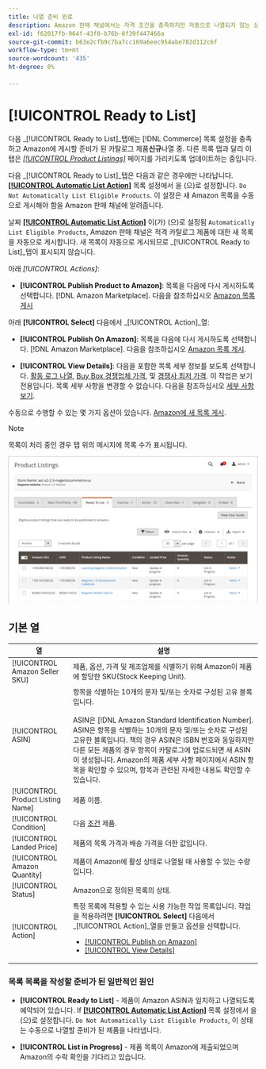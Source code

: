 ```yaml
---
title: 나열 준비 완료
description: Amazon 판매 채널에서는 자격 조건을 충족하지만 자동으로 나열되지 않는 상거래 제품을 검토할 수 있도록 목록 준비 탭을 제공합니다.
exl-id: f62017fb-964f-43f0-b76b-8f39f447466a
source-git-commit: b63e2cfb9c7ba7cc169a6eec954abe782d112c6f
workflow-type: tm+mt
source-wordcount: '435'
ht-degree: 0%

---
```


# [!UICONTROL Ready to List]

다음 _[!UICONTROL Ready to List]_탭에는 [!DNL Commerce] 목록 설정을 충족하고 Amazon에 게시할 준비가 된 카탈로그 제품&#x200B;**신규**나열 중. 다른 목록 탭과 달리 이 탭은 [_[!UICONTROL Product Listings]_](./managing-product-listings.md) 페이지를 가리키도록 업데이트하는 중입니다.

다음 _[!UICONTROL Ready to List]_탭은 다음과 같은 경우에만 나타납니다. [**[!UICONTROL Automatic List Action]**](./product-listing-actions.md) 목록 설정에서 을 (으)로 설정합니다. `Do Not Automatically List Eligible Products`. 이 설정은 새 Amazon 목록을 수동으로 게시해야 함을 Amazon 판매 채널에 알려줍니다.

날짜 [**[!UICONTROL Automatic List Action]**](./product-listing-actions.md) 이(가) (으)로 설정됨 `Automatically List Eligible Products`, Amazon 판매 채널은 적격 카탈로그 제품에 대한 새 목록을 자동으로 게시합니다. 새 목록이 자동으로 게시되므로 _[!UICONTROL Ready to List]_탭이 표시되지 않습니다.

아래 _[!UICONTROL Actions]_:

- **[!UICONTROL Publish Product to Amazon]**: 목록을 다음에 다시 게시하도록 선택합니다. [!DNL Amazon Marketplace]. 다음을 참조하십시오 [Amazon 목록 게시](./publish-listings-manually.md)

아래 **[!UICONTROL Select]** 다음에서 _[!UICONTROL Action]_열:

- **[!UICONTROL Publish On Amazon]**: 목록을 다음에 다시 게시하도록 선택합니다. [!DNL Amazon Marketplace]. 다음을 참조하십시오 [Amazon 목록 게시](./publish-listings-manually.md).

- **[!UICONTROL View Details]**: 다음을 포함한 목록 세부 정보를 보도록 선택합니다. [활동 로그 나열](./product-listing-details.md#listing-activity-log), [Buy Box 경쟁업체 가격](./product-listing-details.md#buy-box-competitor-pricing), 및 [경쟁사 최저 가격](./product-listing-details.md#lowest-competitor-pricing). 이 작업은 보기 전용입니다. 목록 세부 사항을 변경할 수 없습니다. 다음을 참조하십시오 [세부 사항 보기](./product-listing-details.md).

수동으로 수행할 수 있는 몇 가지 옵션이 있습니다. [Amazon에 새 목록 게시](./publish-listings-manually.md).

>[!NOTE]
>목록이 처리 중인 경우 탭 위의 메시지에 목록 수가 표시됩니다.

![나열 준비 완료](assets/amazon-ready-to-list.png)

## 기본 열

| 열 | 설명 |
|---|---|
| [!UICONTROL Amazon Seller SKU] | 제품, 옵션, 가격 및 제조업체를 식별하기 위해 Amazon이 제품에 할당한 SKU(Stock Keeping Unit). |
| [!UICONTROL ASIN] | 항목을 식별하는 10개의 문자 및/또는 숫자로 구성된 고유 블록입니다.<br><br>ASIN은 [!DNL Amazon Standard Identification Number]. ASIN은 항목을 식별하는 10개의 문자 및/또는 숫자로 구성된 고유한 블록입니다. 책의 경우 ASIN은 ISBN 번호와 동일하지만 다른 모든 제품의 경우 항목이 카탈로그에 업로드되면 새 ASIN이 생성됩니다. Amazon의 제품 세부 사항 페이지에서 ASIN 항목을 확인할 수 있으며, 항목과 관련된 자세한 내용도 확인할 수 있습니다. |
| [!UICONTROL Product Listing Name] | 제품 이름. |
| [!UICONTROL Condition] | 다음 [조건](./product-listing-condition.md) 제품. |
| [!UICONTROL Landed Price] | 제품의 목록 가격과 배송 가격을 더한 값입니다. |
| [!UICONTROL Amazon Quantity] | 제품이 Amazon에 활성 상태로 나열될 때 사용할 수 있는 수량입니다. |
| [!UICONTROL Status] | Amazon으로 정의된 목록의 상태. |
| [!UICONTROL Action] | 특정 목록에 적용할 수 있는 사용 가능한 작업 목록입니다. 작업을 적용하려면 **[!UICONTROL Select]** 다음에서 _[!UICONTROL Action]_열을 만들고 옵션을 선택합니다.<ul><li>[[!UICONTROL Publish on Amazon]](./publish-listings-manually.md)</li><li>[[!UICONTROL View Details]](./product-listing-details.md)</li></ul> |

### 목록 목록을 작성할 준비가 된 일반적인 원인

- **[!UICONTROL Ready to List]** - 제품이 Amazon ASIN과 일치하고 나열되도록 예약되어 있습니다. If [**[!UICONTROL Automatic List Action]**](./product-listing-actions.md) 목록 설정에서 을 (으)로 설정합니다. `Do Not Automatically List Eligible Products`, 이 상태는 수동으로 나열할 준비가 된 제품을 나타냅니다.

- **[!UICONTROL List in Progress]** - 제품 목록이 Amazon에 제출되었으며 Amazon의 수락 확인을 기다리고 있습니다.
